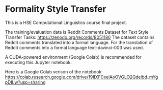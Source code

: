 # Formality Style Transfer

This is a HSE Computational Linguistics course final project.

The training/evaluation data is Reddit Comments Dataset for Text Style Transfer Tasks: https://zenodo.org/records/8051180
The dataset contains Reddit comments translated into a formal language. For the translation of Reddit comments into a formal language text-davinci-003 was used.

A CUDA-powered environment (Google Colab) is recommended for executing this Jupyter notebook.

Here is a Google Colab verison of the notebook: https://colab.research.google.com/drive/19IIXFCxeiAoOVGLO2Qdelbd_mYgpDILw?usp=sharing
